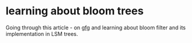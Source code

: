 # learning about bloom trees

Going through this article - on [gfg](https://www.geeksforgeeks.org/bloom-filters-introduction-and-python-implementation/) and learning about bloom filter and its implementation in LSM trees.